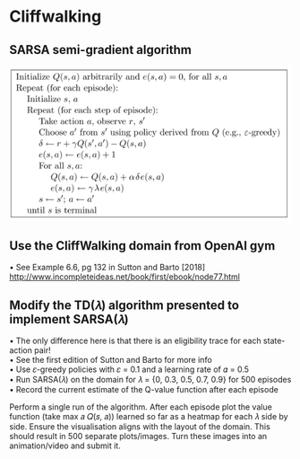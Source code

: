 # Cliffwalking

## SARSA semi-gradient algorithm <br>
![SARSA semi-gradient](algorithm.PNG "SARSA semi-gradient")

## Use the CliffWalking domain from OpenAI gym <br>
• See Example 6.6, pg 132 in Sutton and Barto [2018]<br>
http://www.incompleteideas.net/book/first/ebook/node77.html<br>

## Modify the TD(𝜆) algorithm presented to implement SARSA(𝜆)
• The only difference here is that there is an eligibility trace for each state-action
pair!<br>
• See the first edition of Sutton and Barto for more info<br>
• Use 𝜀-greedy policies with 𝜀 = 0.1 and a learning rate of 𝛼 = 0.5<br>
• Run SARSA(𝜆) on the domain for 𝜆 = {0, 0.3, 0.5, 0.7, 0.9} for 500 episodes<br>
• Record the current estimate of the Q-value function after each episode<br>


Perform a single run of the algorithm. After each episode plot the
value function (take max
𝑎
𝑄(𝑠, 𝑎)) learned so far as a heatmap for
each 𝜆 side by side. Ensure the visualisation aligns with the layout of
the domain. This should result in 500 separate plots/images. Turn
these images into an animation/video and submit it.
